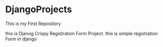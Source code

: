 # DjangoProjects
This is my First Repository

this is Djanog Crispy Registration Form Project.
this is simple registration Form in django
